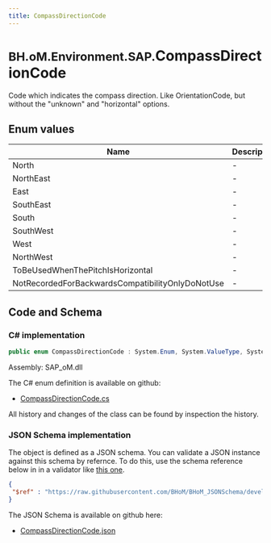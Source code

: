 ```yaml
---
title: CompassDirectionCode
---
```


# <small>BH.oM.Environment.SAP.</small>**CompassDirectionCode**

Code which indicates the compass direction.  Like OrientationCode, but without the "unknown" and "horizontal" options.

## Enum values

| Name            | Description                                                    |
|-----------------|----------------------------------------------------------------|
| North |  -  |
| NorthEast |  -  |
| East |  -  |
| SouthEast |  -  |
| South |  -  |
| SouthWest |  -  |
| West |  -  |
| NorthWest |  -  |
| ToBeUsedWhenThePitchIsHorizontal |  -  |
| NotRecordedForBackwardsCompatibilityOnlyDoNotUse |  -  |


## Code and Schema

### C# implementation

``` C# title="C#"
public enum CompassDirectionCode : System.Enum, System.ValueType, System.IComparable, System.ISpanFormattable, System.IFormattable, System.IConvertible
```

Assembly: SAP_oM.dll

The C# enum definition is available on github:

- [CompassDirectionCode.cs](https://github.com/BHoM/SAP_Toolkit/blob/develop/SAP_oM/Enums\CompassDirectionCode.cs)

All history and changes of the class can be found by inspection the history.
### JSON Schema implementation

The object is defined as a JSON schema. You can validate a JSON instance against this schema by refernce. To do this, use the schema reference below in in a validator like [this one](https://www.jsonschemavalidator.net/).

``` json title="JSON Schema"
{
 "$ref" : "https://raw.githubusercontent.com/BHoM/BHoM_JSONSchema/develop/SAP_oM/SAP/CompassDirectionCode.json"
}
```

The JSON Schema is available on github here:

- [CompassDirectionCode.json](https://github.com/BHoM/BHoM_JSONSchema/blob/develop/SAP_oM/SAP/CompassDirectionCode.json)
